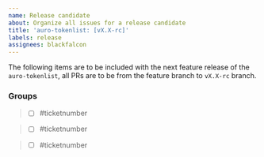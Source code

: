 ```yaml
---
name: Release candidate
about: Organize all issues for a release candidate
title: 'auro-tokenlist: [vX.X-rc]'
labels: release
assignees: blackfalcon
---
```


The following items are to be included with the next feature release of the `auro-tokenlist`, all PRs are to be from the feature branch to `vX.X-rc` branch.

### Groups

>- [ ] #ticketnumber

>- [ ] #ticketnumber

>- [ ] #ticketnumber
